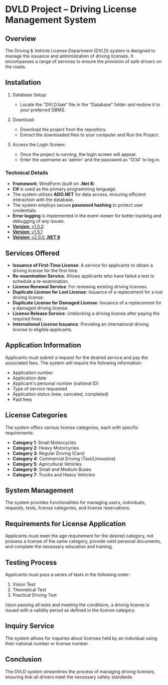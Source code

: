 # DVLD Project – Driving License Management System

## Overview
The Driving & Vehicle License Department (DVLD) system is designed to manage the issuance and administration of driving licenses. It encompasses a range of services to ensure the provision of safe drivers on the roads.

## Installation

1. Database Setup:
   - Locate the "DVLD.bak" file in the "Database" folder and restore it to your preferred DBMS.

2. Download:
   - Download the project from the repository.
   - Extract the downloaded files to your computer and Run the Project.

3. Access the Login Screen:
   - Once the project is running, the login screen will appear.
   - Enter the username as 'admin' and the password as '1234' to log in.

### Technical Details
- **Framework**: WindForm (built on **.Net 8**)
- **C#** is used as the primary programming language.
- The system utilizes **ADO.NET** for data access, ensuring efficient interaction with the database.
- The system employs secure **password hashing** to protect user credentials.
- **Error logging** is implemented in the event viewer for better tracking and debugging of any issues.
- [**Version**: v1.0.0](https://github.com/saleh-bin-sumida/Driving_And_Vehicles_License_Department-DVLD/archive/refs/tags/v0.1.0.zip)
- [**Version**: v1.5.1](https://github.com/saleh-bin-sumida/Driving_And_Vehicles_License_Department-DVLD/archive/refs/tags/v1.5.1.zip)
- [**Version**: v2.0.0 **.NET 8**](https://github.com/saleh-bin-sumida/Driving_And_Vehicles_License_Department-DVLD/archive/refs/tags/v2.0.0.zip)
  

## Services Offered
- **Issuance of First-Time License**: A service for applicants to obtain a driving license for the first time.
- **Re-examination Service**: Allows applicants who have failed a test to schedule a re-examination.
- **License Renewal Service**: For renewing existing driving licenses.
- **Duplicate License for Lost License**: Issuance of a replacement for a lost driving license.
- **Duplicate License for Damaged License**: Issuance of a replacement for a damaged driving license.
- **License Release Service**: Unblocking a driving license after paying the required fines.
- **International License Issuance**: Providing an international driving license to eligible applicants.

## Application Information
Applicants must submit a request for the desired service and pay the associated fees. The system will require the following information:
- Application number
- Application date
- Applicant's personal number (national ID)
- Type of service requested
- Application status (new, canceled, completed)
- Paid fees

## License Categories
The system offers various license categories, each with specific requirements:
- **Category 1**: Small Motorcycles
- **Category 2**: Heavy Motorcycles
- **Category 3**: Regular Driving (Cars)
- **Category 4**: Commercial Driving (Taxi/Limousine)
- **Category 5**: Agricultural Vehicles
- **Category 6**: Small and Medium Buses
- **Category 7**: Trucks and Heavy Vehicles

## System Management
The system provides functionalities for managing users, individuals, requests, tests, license categories, and license reservations.

## Requirements for License Application
Applicants must meet the age requirement for the desired category, not possess a license of the same category, provide valid personal documents, and complete the necessary education and training.

## Testing Process
Applicants must pass a series of tests in the following order:
1. Vision Test
2. Theoretical Test
3. Practical Driving Test

Upon passing all tests and meeting the conditions, a driving license is issued with a validity period as defined in the license category.

## Inquiry Service
The system allows for inquiries about licenses held by an individual using their national number or license number.

## Conclusion
The DVLD system streamlines the process of managing driving licenses, ensuring that all drivers meet the necessary safety standards.

















